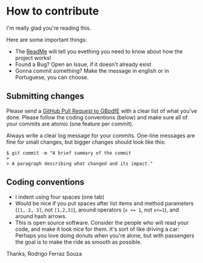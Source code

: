 # How to contribute

I'm really glad you're reading this.

Here are some important things:
  
  * The [ReadMe](https://github.com/CodeWracker/GoogleBooks-pdf-extractor/blob/master/README.md) will tell you evething you need to know about how the project works!
  * Found a Bug? Open an Issue, if it doesn't already exist
  * Gonna commit something? Make the message in english or in Portuguese, you can choose.

## Submitting changes

Please send a [GitHub Pull Request to GBpdfE](https://github.com/CodeWracker/GoogleBooks-pdf-extractor/new/master/pull/new/master) with a clear list of what you've done. Please follow the coding conventions (below) and make sure all of your commits are atomic (one feature per commit).

Always write a clear log message for your commits. One-line messages are fine for small changes, but bigger changes should look like this:

    $ git commit -m "A brief summary of the commit
    > 
    > A paragraph describing what changed and its impact."
    
## Coding conventions

  * I indent using four spaces (one tab)
  * Would be nice if you put spaces after list items and method parameters (`[1, 2, 3]`, not `[1,2,3]`), around operators (`x += 1`, not `x+=1`), and around hash arrows.
  * This is open source software. Consider the people who will read your code, and make it look nice for them. It's sort of like driving a car: Perhaps you love doing donuts when you're alone, but with passengers the goal is to make the ride as smooth as possible.
  
  
Thanks,
Rodrigo Ferraz Souza

